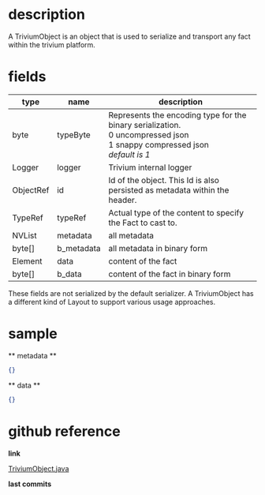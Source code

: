 # description

A TriviumObject is an object that is used to serialize and transport any fact within the trivium platform.

# fields

| type | name | description |
|------|------|-------------|
| byte | typeByte | Represents the encoding type for the binary serialization.<br>0 uncompressed json<br>1 snappy compressed json<br>*default is 1* |
| Logger | logger | Trivium internal logger |
| ObjectRef | id | Id of the object. This Id is also persisted as metadata within the header. |
| TypeRef | typeRef | Actual type of the content to specify the Fact to cast to. |
| NVList | metadata | all metadata |
| byte[] | b_metadata | all metadata in binary form |
| Element | data | content of the fact |
| byte[] | b_data | content of the fact in binary form |

These fields are not serialized by the default serializer. A TriviumObject has a different kind of Layout to support various usage approaches.

# sample

** metadata **
```json
{}
```

** data **
```json
{}
```

# github reference

**link**

[TriviumObject.java](https://github.com/trivium-io/trivium/blob/master/src/io/trivium/extension/fact/TriviumObject.java)

**last commits**

<div id='commits' data-path='src/io/trivium/extension/fact/TriviumObject.java'></div>
<script src='../../js/commits.js' async></script>
